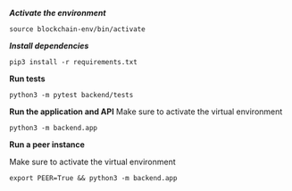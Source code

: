***Activate the environment***
```
source blockchain-env/bin/activate
```

***Install dependencies***
```
pip3 install -r requirements.txt
```

**Run tests**
```
python3 -m pytest backend/tests
```

**Run the application and API**
Make sure to activate the virtual environment

```
python3 -m backend.app
```

**Run a peer instance**

Make sure to activate the virtual environment

```
export PEER=True && python3 -m backend.app
```